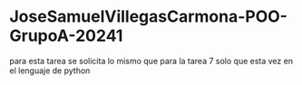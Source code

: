 ﻿# JoseSamuelVillegasCarmona-POO-GrupoA-20241
para esta tarea se solicita lo mismo que para la tarea 7 solo que esta vez en el lenguaje de python
